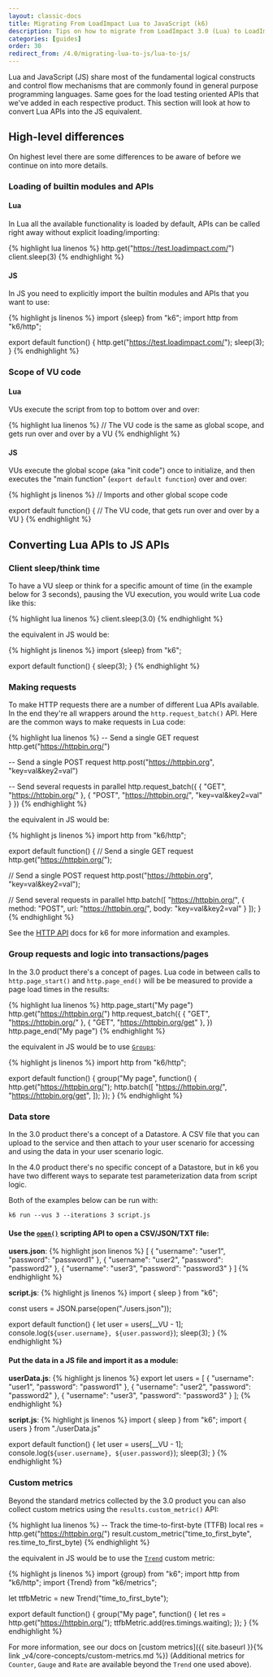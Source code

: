 ```yaml
---
layout: classic-docs
title: Migrating From LoadImpact Lua to JavaScript (k6)
description: Tips on how to migrate from LoadImpact 3.0 (Lua) to LoadImpact 4.0 (JS/k6)
categories: [guides]
order: 30
redirect_from: /4.0/migrating-lua-to-js/lua-to-js/
---
```


Lua and JavaScript (JS) share most of the fundamental logical constructs and control flow mechanisms that are commonly found in general purpose programming languages. Same goes for the load testing oriented APIs that we've added in each respective product. This section will look at how to convert Lua APIs into the JS equivalent.

## High-level differences

On highest level there are some differences to be aware of before we continue on into more details.

### Loading of builtin modules and APIs

#### Lua
In Lua all the available functionality is loaded by default, APIs can be called right away without explicit loading/importing:

{% highlight lua linenos %}
http.get("https://test.loadimpact.com/")
client.sleep(3)
{% endhighlight %}

#### JS
In JS you need to explicitly import the builtin modules and APIs that you want to use:

{% highlight js linenos %}
import {sleep} from "k6";
import http from "k6/http";

export default function() {
  http.get("https://test.loadimpact.com/");
  sleep(3);
}
{% endhighlight %}

### Scope of VU code

#### Lua
VUs execute the script from top to bottom over and over:

{% highlight lua linenos %}
// The VU code is the same as global scope, and gets run over and over by a VU
{% endhighlight %}

#### JS
VUs execute the global scope (aka "init code") once to initialize, and then executes the "main function" (`export default function`) over and over:

{% highlight js linenos %}
// Imports and other global scope code

export default function() {
  // The VU code, that gets run over and over by a VU
}
{% endhighlight %}

## Converting Lua APIs to JS APIs

### Client sleep/think time
To have a VU sleep or think for a specific amount of time (in the example below for 3 seconds), pausing the VU execution, you would write Lua code like this:

{% highlight lua linenos %}
client.sleep(3.0)
{% endhighlight %}

the equivalent in JS would be:

{% highlight js linenos %}
import {sleep} from "k6";

export default function() {
  sleep(3);
}
{% endhighlight %}

### Making requests
To make HTTP requests there are a number of different Lua APIs available. In the end they're all wrappers around the `http.request_batch()` API. Here are the common ways to make requests in Lua code:

{% highlight lua linenos %}
-- Send a single GET request
http.get("https://httpbin.org/")

-- Send a single POST request
http.post("https://httpbin.org", "key=val&key2=val")

-- Send several requests in parallel
http.request_batch({
  { "GET", "https://httpbin.org/" },
  { "POST", "https://httpbin.org/", "key=val&key2=val" }
})
{% endhighlight %}

the equivalent in JS would be:

{% highlight js linenos %}
import http from "k6/http";

export default function() {
  // Send a single GET request
  http.get("https://httpbin.org/");

  // Send a single POST request
  http.post("https://httpbin.org", "key=val&key2=val");

  // Send several requests in parallel
  http.batch([
    "https://httpbin.org/",
    { method: "POST", url: "https://httpbin.org/", body: "key=val&key2=val" }
  ]);
}
{% endhighlight %}

See the [HTTP API](https://docs.k6.io/docs/k6http) docs for k6 for more information and examples.

### Group requests and logic into transactions/pages
In the 3.0 product there's a concept of pages. Lua code in between calls to `http.page_start()` and `http.page_end()` will be be measured to provide a page load times in the results:

{% highlight lua linenos %}
http.page_start("My page")
http.get("https://httpbin.org/")
http.request_batch({
  { "GET", "https://httpbin.org/" },
  { "GET", "https://httpbin.org/get" },
})
http.page_end("My page")
{% endhighlight %}

the equivalent in JS would be to use [`Groups`](https://docs.k6.io/docs/tags-and-groups#section-groups):

{% highlight js linenos %}
import http from "k6/http";

export default function() {
  group("My page", function() {
    http.get("https://httpbin.org/");
    http.batch([
      "https://httpbin.org/",
      "https://httpbin.org/get",
    ]);
  });
}
{% endhighlight %}

### Data store
In the 3.0 product there's a concept of a Datastore. A CSV file that you can upload to the service and then attach to your user scenario for accessing and using the data in your user scenario logic.

In the 4.0 product there's no specific concept of a Datastore, but in k6 you have two different ways to separate test parameterization data from script logic.

Both of the examples below can be run with:
```shell
k6 run --vus 3 --iterations 3 script.js
```

#### Use the [`open()`](https://docs.k6.io/docs/open-filepath-mode) scripting API to open a CSV/JSON/TXT file:

**users.json**:
{% highlight json linenos %}
[
  {
    "username": "user1",
    "password": "password1"
  },
  {
    "username": "user2",
    "password": "password2"
  },
  {
    "username": "user3",
    "password": "password3"
  }
]
{% endhighlight %}

**script.js**:
{% highlight js linenos %}
import { sleep } from "k6";

const users = JSON.parse(open("./users.json"));

export default function() {
  let user = users[__VU - 1];
  console.log(`${user.username}, ${user.password}`);
  sleep(3);
}
{% endhighlight %}

#### Put the data in a JS file and import it as a module:

**userData.js**:
{% highlight js linenos %}
export let users = [
  {
    "username": "user1",
    "password": "password1"
  },
  {
    "username": "user2",
    "password": "password2"
  },
  {
    "username": "user3",
    "password": "password3"
  }
];
{% endhighlight %}

**script.js**:
{% highlight js linenos %}
import { sleep } from "k6";
import { users } from "./userData.js"

export default function() {
  let user = users[__VU - 1];
  console.log(`${user.username}, ${user.password}`);
  sleep(3);
}
{% endhighlight %}

### Custom metrics
Beyond the standard metrics collected by the 3.0 product you can also collect custom metrics using the `results.custom_metric()` API:

{% highlight lua linenos %}
-- Track the time-to-first-byte (TTFB)
local res = http.get("https://httpbin.org/")
result.custom_metric("time_to_first_byte", res.time_to_first_byte)
{% endhighlight %}

the equivalent in JS would be to use the [`Trend`](https://docs.k6.io/docs/result-metrics#section-trend-collect-trend-statistics-min-max-avg-percentiles-for-a-series-of-values-) custom metric:

{% highlight js linenos %}
import {group} from "k6";
import http from "k6/http";
import {Trend} from "k6/metrics";

let ttfbMetric = new Trend("time_to_first_byte");

export default function() {
  group("My page", function() {
    let res = http.get("https://httpbin.org/");
    ttfbMetric.add(res.timings.waiting);
  });
}
{% endhighlight %}

For more information, see our docs on [custom metrics]({{ site.baseurl }}{% link _v4/core-concepts/custom-metrics.md %}) (Additional metrics for `Counter`, `Gauge` and `Rate` are available beyond the `Trend` one used above).
<!--stackedit_data:
eyJoaXN0b3J5IjpbNDIwNTEyODY5XX0=
-->

